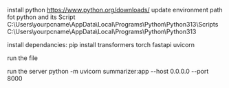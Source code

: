install python
https://www.python.org/downloads/
update environment path fot python and its Script
C:\Users\yourpcname\AppData\Local\Programs\Python\Python313\Scripts
C:\Users\yourpcname\AppData\Local\Programs\Python\Python313

install dependancies:
pip install transformers torch fastapi uvicorn

run the file

run the server
python -m uvicorn summarizer:app --host 0.0.0.0 --port 8000
